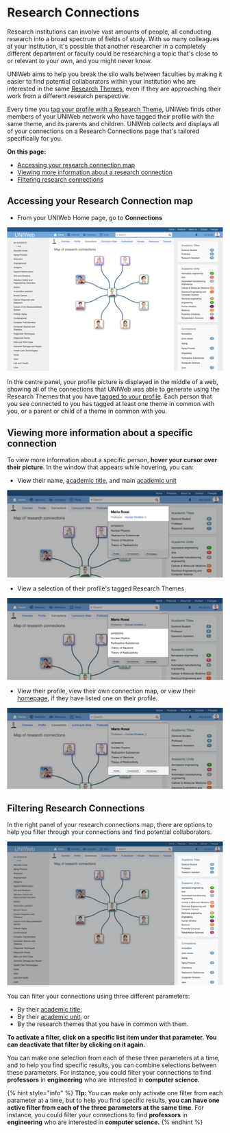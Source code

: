 # Research Connections

Research institutions can involve vast amounts of people, all conducting research into a broad spectrum of fields of study. With so many colleagues at your institution, it's possible that another researcher in a completely different department or faculty could be researching a topic that's close to or relevant to your own, and you might never know. 

UNIWeb aims to help you break the silo walls between faculties by making it easier to find potential collaborators within your institution who are interested in the same [Research Themes](./), even if they are approaching their work from a different research perspective. 

Every time you [tag your profile with a Research Theme](increasing-discoverability-with-research-themes.md#tagging-your-public-profile-with-research-themes), UNIWeb finds other members of your UNIWeb network who have tagged their profile with the same theme, and its parents and children. UNIWeb collects and displays all of your connections on a Research Connections page that's tailored specifically for you. 

**On this page:**

* [Accessing your research connection map](research-connections.md#accessing-your-research-connection-map)
* [Viewing more information about a research connection](research-connections.md#viewing-more-information-about-a-specific-connection)
* [Filtering research connections](research-connections.md#filtering-research-connections)

## Accessing your Research Connection map

* From your UNIWeb Home page, go to **Connections**

![](../../.gitbook/assets/screen-shot-2019-12-05-at-10.57.13-am.png)

In the centre panel, your profile picture is displayed in the middle of a web, showing all of the connections that UNIWeb was able to generate using the Research Themes that you have [tagged to your profile](increasing-discoverability-with-research-themes.md#tagging-your-public-profile-with-research-themes). Each person that you see connected to you has tagged at least one theme in common with you, or a parent or child of a theme in common with you.

## Viewing more information about a specific connection

To view more information about a specific person, **hover your cursor over their picture**. In the window that appears while hovering, you can:

* View their name, [academic title](../../uniweb-accounts/account-management/member-account-information.md#membership-information-fields), and main [academic unit](../../uniweb-accounts/academic-units/)   

![](../../.gitbook/assets/homepage-proximify-university-2019-12-05-11-14-20.jpg)

* View a selection of their profile's tagged Research Themes

![](../../.gitbook/assets/homepage-proximify-university-2019-12-05-11-16-26.jpg)

* View their profile, view their own connection map, or view their [homepage](../../uniweb-accounts/account-management/member-account-information.md#membership-information-fields), if they have listed one on their profile.  

![](../../.gitbook/assets/homepage-proximify-university-2019-12-05-11-18-03.jpg)

## Filtering Research Connections

In the right panel of your research connections map, there are options to help you filter through your connections and find potential collaborators. 

![](../../.gitbook/assets/screen-shot-2019-12-05-at-10.57.13-am.jpg)

You can filter your connections using three different parameters:

* By their [academic title](../../uniweb-accounts/account-management/member-account-information.md#membership-information-fields),
* By their [academic unit](../../uniweb-accounts/academic-units/), or
* By the research themes that you have in common with them.

**To activate a filter, click on a specific list item under that parameter. You can deactivate that filter by clicking on it again.** 

You can make one selection from each of these three parameters at a time, and to help you find specific results, you can combine selections between these parameters. For instance, you could filter your connections to find **professors** in **engineering** who are interested in **computer science.**

{% hint style="info" %}
**TIp:** You can make only activate one filter from each parameter at a time, but to help you find specific results, **you can have one active filter from each of the three parameters at the same time**. For instance, you could filter your connections to find **professors** in **engineering** who are interested in **computer science.**
{% endhint %}

